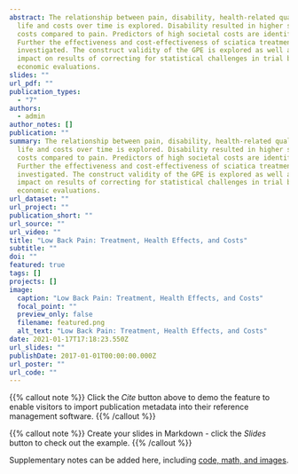 ```yaml
---
abstract: The relationship between pain, disability, health-related quality of
  life and costs over time is explored. Disability resulted in higher societal
  costs compared to pain. Predictors of high societal costs are identified.
  Further the effectiveness and cost-effectiveness of sciatica treatments is
  investigated. The construct validity of the GPE is explored as well as the
  impact on results of correcting for statistical challenges in trial based
  economic evaluations.
slides: ""
url_pdf: ""
publication_types:
  - "7"
authors:
  - admin
author_notes: []
publication: ""
summary: The relationship between pain, disability, health-related quality of
  life and costs over time is explored. Disability resulted in higher societal
  costs compared to pain. Predictors of high societal costs are identified.
  Further the effectiveness and cost-effectiveness of sciatica treatments is
  investigated. The construct validity of the GPE is explored as well as the
  impact on results of correcting for statistical challenges in trial based
  economic evaluations.
url_dataset: ""
url_project: ""
publication_short: ""
url_source: ""
url_video: ""
title: "Low Back Pain: Treatment, Health Effects, and Costs"
subtitle: ""
doi: ""
featured: true
tags: []
projects: []
image:
  caption: "Low Back Pain: Treatment, Health Effects, and Costs"
  focal_point: ""
  preview_only: false
  filename: featured.png
  alt_text: "Low Back Pain: Treatment, Health Effects, and Costs"
date: 2021-01-17T17:18:23.550Z
url_slides: ""
publishDate: 2017-01-01T00:00:00.000Z
url_poster: ""
url_code: ""
---
```


{{% callout note %}}
Click the *Cite* button above to demo the feature to enable visitors to import publication metadata into their reference management software.
{{% /callout %}}

{{% callout note %}}
Create your slides in Markdown - click the *Slides* button to check out the example.
{{% /callout %}}

Supplementary notes can be added here, including [code, math, and images](https://wowchemy.com/docs/writing-markdown-latex/).
